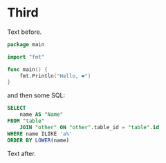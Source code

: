 # Third
<!-- tags: SQL, python -->

Text before.

```go
package main

import "fmt"

func main() {
    fmt.Println("Hello, ❤")
}
```

and then some SQL:

```sql
SELECT
    name AS "Name"
FROM "table"
    JOIN "other" ON "other".table_id = "table".id
WHERE name ILIKE 'a%'
ORDER BY LOWER(name)
```

Text after.
